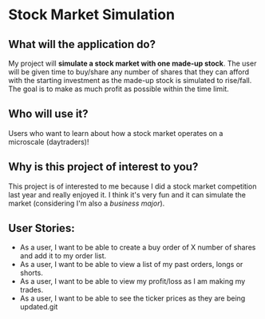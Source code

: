 # Stock Market Simulation


## What will the application do?
My project will **simulate a stock market with one made-up stock**. The user will be given time to buy/share any number of shares that they can afford with the starting investment as the made-up stock is simulated to rise/fall. The goal is to make as much profit as possible within the time limit. 

## Who will use it?
Users who want to learn about how a stock market operates on a microscale (daytraders)!

## Why is this project of interest to you?
This project is of interested to me because I did a stock market competition last year and really enjoyed it. I think it's very fun and it can simulate the market (considering I'm also a _business_ _major_).


## User Stories:
* As a user, I want to be able to create a buy order of X number of shares and add it to my order list.
* As a user, I want to be able to view a list of my past orders, longs or shorts.
* As a user, I want to be able to view my profit/loss as I am making my trades.
* As a user, I want to be able to see the ticker prices as they are being updated.git
